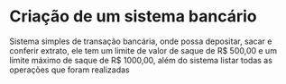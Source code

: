 # Criação de um sistema bancário
Sistema simples de transação bancária, onde possa depositar, sacar e conferir extrato, ele tem um limite de valor de saque de R$ 500,00 e um limite máximo de saque de R$ 1000,00, além do sistema listar todas as operações que foram realizadas

